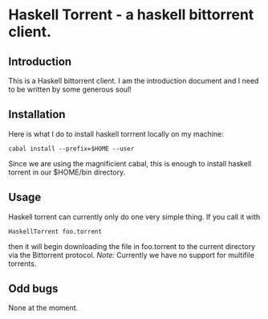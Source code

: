 Haskell Torrent - a haskell bittorrent client.
==========

Introduction
----------

This is a Haskell bittorrent client. I am the introduction document
and I need to be written by some generous soul!

Installation
------------

Here is what I do to install haskell torrrent locally on my machine:

    cabal install --prefix=$HOME --user

Since we are using the magnificient cabal, this is enough to install haskell torrent in our $HOME/bin directory.

Usage
-----------------

Haskell torrent can currently only do one very simple thing. If you call it with

    HaskellTorrent foo.torrent

then it will begin downloading the file in foo.torrent to the current directory via the Bittorrent protocol. *Note:* Currently we have no support for multifile torrents.

Odd bugs
--------

None at the moment.




